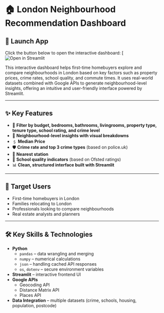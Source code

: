# 🏠 London Neighbourhood Recommendation Dashboard

## 🚀 Launch App
Click the button below to open the interactive dashboard:
[![Open in Streamlit](https://chaek0115-london-neighbourhood-recommendat-streamlit-app-kxwju5.streamlit.app/)

This interactive dashboard helps first-time homebuyers explore and compare neighbourhoods in London based on key factors such as property prices, crime rates, school quality, and commute times.
It uses real-world datasets combined with Google APIs to generate neighbourhood-level insights, offering an intuitive and user-friendly interface powered by Streamlit.

---

## ✨ Key Features

- 🔎 **Filter by budget, bedrooms, bathrooms, livingrooms, property type, tenure type, school rating, and crime level**
- 📍 **Neighbourhood-level insights with visual breakdowns** 
- ﹩ **Median Price** 
- 🛡️ **Crime rate and top 3 crime types** (based on police.uk)
- 🚉 **Nearest station**
- 🏫 **School quality indicators** (based on Ofsted ratings)
- 📊 **Clean, structured interface built with Streamlit**


---

## 👥 Target Users

- First-time homebuyers in London
- Families relocating to London
- Professionals looking to compare neighbourhoods
- Real estate analysts and planners

---

## 🛠️ Key Skills & Technologies

- **Python**
  - `pandas` – data wrangling and merging
  - `numpy` – numerical calculations
  - `json` – handling cached API responses
  - `os`, `dotenv` – secure environment variables
- **Streamlit** – interactive frontend UI
- **Google APIs**
  - Geocoding API
  - Distance Matrix API
  - Places API
- **Data Integration** – multiple datasets (crime, schools, housing, population, postcode)

